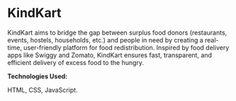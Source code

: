 # KindKart
KindKart aims to bridge the gap between surplus food donors (restaurants, events, hostels, households, etc.) and people in need by creating a real-time, user-friendly platform for food redistribution. Inspired by food delivery apps like Swiggy and Zomato, KindKart ensures fast, transparent, and efficient delivery of excess food to the hungry.

**Technologies Used:**

HTML,
CSS,
JavaScript.
